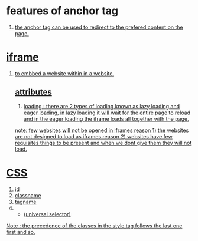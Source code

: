 # features of anchor tag <a href="">
1) the anchor tag can be used to redirect to the prefered content on the page.

# iframe
1) to embbed a website within in a website.
    ## attributes
    1) loading : there are 2 types of loading known as <u>lazy</u> loading and <u>eager</u> loading,
    in lazy loading it will wait for the entire page to reload and in the eager loading the iframe loads all together with the page.

    note: few websites will not be opened in iframes
    reason 1) the websites are not designed to load as iframes
    reason 2) websites have few requisites things to be present and when we dont give them they will not load.

# CSS
1) id 
2) classname
3) tagname
4) * (universal selector)

Note : the precedence of the classes in the style tag follows the last one first and so.
